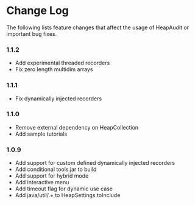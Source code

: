 # Change Log

The following lists feature changes that affect the usage of HeapAudit
or important bug fixes.

### 1.1.2

- Add experimental threaded recorders
- Fix zero length multidim arrays

### 1.1.1

- Fix dynamically injected recorders

### 1.1.0

- Remove external dependency on HeapCollection
- Add sample tutorials

### 1.0.9

- Add support for custom defined dynamically injected recorders
- Add conditional tools.jar to build
- Add support for hybrid mode
- Add interactive menu
- Add timeout flag for dynamic use case
- Add java/util/.+ to HeapSettings.toInclude